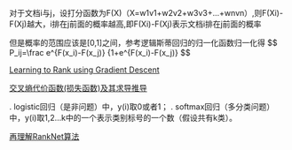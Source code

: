 

对于文档i与j，设打分函数为F(X)（X=w1v1+w2v2+w3v3+...+wnvn）,则F(Xi)-F(Xj)越大，i排在j前面的概率越高,即F(Xi)-F(Xj)表示文档i排在j前面的概率

但是概率的范围应该是[0,1]之间，参考逻辑斯蒂回归的归一化函数归一化得
$$
P_ij=\frac e^{F(x_i)-F(x_j)} {1+e^{F(x_i)-F(x_j)}
$$

[Learning to Rank using Gradient Descent](https://zhuanlan.zhihu.com/p/20711017) 

[交叉熵代价函数(损失函数)及其求导推导](http://blog.csdn.net/jasonzzj/article/details/52017438)

>
. logistic回归（是非问题）中，y(i)取0或者1； 
. softmax回归（多分类问题）中，y(i)取1,2…k中的一个表示类别标号的一个数（假设共有k类）。

[再理解RankNet算法](http://blog.csdn.net/puqutogether/article/details/43667375)
